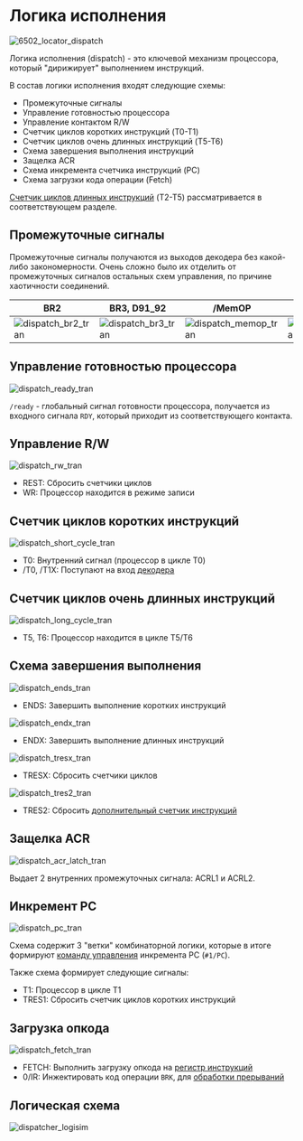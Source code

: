 # Логика исполнения

![6502_locator_dispatch](/BreakingNESWiki/imgstore/6502_locator_dispatch.jpg)

Логика исполнения (dispatch) - это ключевой механизм процессора, который "дирижирует" выполнением инструкций.

В состав логики исполнения входят следующие схемы:
- Промежуточные сигналы
- Управление готовностью процессора
- Управление контактом R/W
- Счетчик циклов коротких инструкций (T0-T1)
- Счетчик циклов очень длинных инструкций (T5-T6)
- Схема завершения выполнения инструкций
- Защелка ACR
- Схема инкремента счетчика инструкций (PC)
- Схема загрузки кода операции (Fetch)

[Счетчик циклов длинных инструкций](extra_counter.md) (T2-T5) рассматривается в соответствующем разделе.

## Промежуточные сигналы

Промежуточные сигналы получаются из выходов декодера без какой-либо закономерности. Очень сложно было их отделить от промежуточных сигналов остальных схем управления, по причине хаотичности соединений.

|BR2|BR3, D91_92|/MemOP|STORE, STOR|/SHIFT|
|---|---|---|---|---|
|![dispatch_br2_tran](/BreakingNESWiki/imgstore/dispatch_br2_tran.jpg)|![dispatch_br3_tran](/BreakingNESWiki/imgstore/dispatch_br3_tran.jpg)|![dispatch_memop_tran](/BreakingNESWiki/imgstore/dispatch_memop_tran.jpg)|![dispatch_store_tran](/BreakingNESWiki/imgstore/dispatch_store_tran.jpg)|![dispatch_shift_tran](/BreakingNESWiki/imgstore/dispatch_shift_tran.jpg)|

## Управление готовностью процессора

![dispatch_ready_tran](/BreakingNESWiki/imgstore/dispatch_ready_tran.jpg)

`/ready` - глобальный сигнал готовности процессора, получается из входного сигнала `RDY`, который приходит из соответствующего контакта.

## Управление R/W

![dispatch_rw_tran](/BreakingNESWiki/imgstore/dispatch_rw_tran.jpg)

- REST: Сбросить счетчики циклов
- WR: Процессор находится в режиме записи

## Счетчик циклов коротких инструкций

![dispatch_short_cycle_tran](/BreakingNESWiki/imgstore/dispatch_short_cycle_tran.jpg)

- T0: Внутренний сигнал (процессор в цикле T0)
- /T0, /T1X: Поступают на вход [декодера](decoder.md)

## Счетчик циклов очень длинных инструкций

![dispatch_long_cycle_tran](/BreakingNESWiki/imgstore/dispatch_long_cycle_tran.jpg)

- T5, T6: Процессор находится в цикле T5/T6

## Схема завершения выполнения

![dispatch_ends_tran](/BreakingNESWiki/imgstore/dispatch_ends_tran.jpg)

- ENDS: Завершить выполнение коротких инструкций

![dispatch_endx_tran](/BreakingNESWiki/imgstore/dispatch_endx_tran.jpg)

- ENDX: Завершить выполнение длинных инструкций

![dispatch_tresx_tran](/BreakingNESWiki/imgstore/dispatch_tresx_tran.jpg)

- TRESX: Сбросить счетчики циклов

![dispatch_tres2_tran](/BreakingNESWiki/imgstore/dispatch_tres2_tran.jpg)

- TRES2: Сбросить [дополнительный счетчик инструкций](extra_counter.md)

## Защелка ACR

![dispatch_acr_latch_tran](/BreakingNESWiki/imgstore/dispatch_acr_latch_tran.jpg)

Выдает 2 внутренних промежуточных сигнала: ACRL1 и ACRL2.

## Инкремент PC

![dispatch_pc_tran](/BreakingNESWiki/imgstore/dispatch_pc_tran.jpg)

Схема содержит 3 "ветки" комбинаторной логики, которые в итоге формируют [команду управления](context_control.md) инкремента PC (`#1/PC`).

Также схема формирует следующие сигналы:
- T1: Процессор в цикле T1
- TRES1: Сбросить счетчик циклов коротких инструкций

## Загрузка опкода

![dispatch_fetch_tran](/BreakingNESWiki/imgstore/dispatch_fetch_tran.jpg)

- FETCH: Выполнить загрузку опкода на [регистр инструкций](ir.md)
- 0/IR: Инжектировать код операции `BRK`, для [обработки прерываний](interrupts.md)

## Логическая схема

![dispatcher_logisim](/BreakingNESWiki/imgstore/logisim/dispatcher_logisim.jpg)
